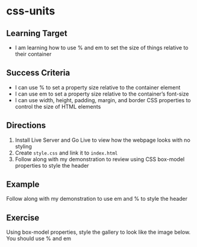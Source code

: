 # css-units

## Learning Target
- I am learning how to use % and em to set the size of things relative to their container

## Success Criteria
- I can use % to set a property size relative to the container element
- I can use em to set a property size relative to the container’s font-size
- I can use width, height, padding, margin, and border CSS properties to control the size of HTML elements


## Directions
1. Install Live Server and Go Live to view how the webpage looks with no styling
2. Create ```style.css``` and link it to ```index.html``` 
3. Follow along with my demonstration to review using CSS box-model properties to style the header

## Example
Follow along with my demonstration to use em and % to style the header

## Exercise
Using box-model properties, style the gallery to look like the image below. You should use % and em 
